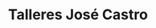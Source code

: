 ---
title: "Talleres José Castro"
url: /motril/talleres-jose-castro/
shop: reparación de automóviles
---